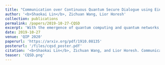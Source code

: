 ```yaml
---
title: "Communication over Continuous Quantum Secure Dialogue using Einstein-Podolsky-Rosen States"
author: '<b>Shaokai Lin</b>, Zichuan Wang, Lior Horesh'
collection: publications
permalink: /papers/2019-10-27-CQSD
excerpt: 'With the emergence of quantum computing and quantum networks, many communication protocols that take advantage of the unique properties of quantum mechanics to achieve a secure bidirectional exchange of information, have been proposed. In this study, we propose a new quantum communication protocol, called Continuous Quantum Secure Dialogue (CQSD), that allows two parties to continuously exchange messages without halting while ensuring the privacy of the conversation. Compared to existing protocols, CQSD improves the efficiency of quantum communication. In addition, we offer an implementation of the CQSD protocol using the Qiskit framework. Finally, we conduct a security analysis of the CQSD protocol in the context of several common forms of attack.'
date: 2019-10-27
venue: 'QIP 2020'
paperurl: 'https://arxiv.org/pdf/1910.08135'
posterurl: '/files/cqsd_poster.pdf'
citation: '<b>Shaokai Lin</b>, Zichuan Wang, and Lior Horesh. Communication over Continuous Quantum Secure Dialogue using Einstein-Podolsky-Rosen States. <i>arxiv:1910.08135</i>, October 2019. URL http://arxiv.org/abs/1910.08135.'
teaser: 'CQSD.png'
---
```


